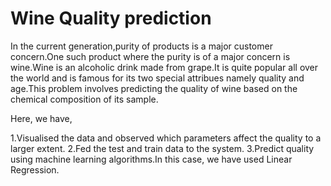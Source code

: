 # Wine Quality prediction

In the current generation,purity of products is a major customer concern.One such product where the purity is of a major concern is wine.Wine is an alcoholic drink made from grape.It is quite popular all over the world and is famous for its two special attribues namely quality and age.This problem involves predicting the quality of wine
based on the chemical composition of its sample.

Here, we have, 

1.Visualised the data and observed which parameters affect the quality to a larger extent.
2.Fed the test and train data to the system.
3.Predict quality using machine learning algorithms.In this case, we have used Linear Regression.
